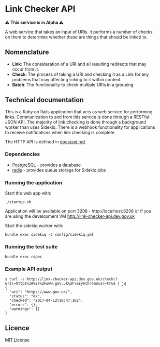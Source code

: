 # Link Checker API

**⚠️ This service is in Alpha ⚠️**

A web service that takes an input of URIs. It performs a number of checks on
them to determine whether these are things that should be linked to.

## Nomenclature

- **Link**: The consideration of a URI and all resulting redirects
  that may occur from it.
- **Check**: The process of taking a URI and checking it as a Link
  for any problems that may affecting linking to it within content.
- **Batch**: The functionality to check multiple URIs in a grouping

## Technical documentation

This is a Ruby on Rails application that acts as web service for performing
links. Communication to and from this service is done through a RESTful JSON
API. The majority of link checking is done through a background worker than
uses Sidekiq. There is a webhook functionality for applications to receive
notifications when link checking is complete.

The HTTP API is defined in [docs/api.md](docs/api.md).

### Dependencies

- [PostgreSQL](https://www.postgresql.org/) - provides a database
- [redis](https://redis.io) - provides queue storage for Sidekiq jobs

### Running the application

Start the web app with:

`./startup.sh`

Application will be available on port 3208 - http://localhost:3208 or if you
are using the development VM http://link-checker-api.dev.gov.uk

Start the sidekiq worker with:

`bundle exec sidekiq -C config/sidekiq.yml`

### Running the test suite

`bundle exec rspec`

### Example API output

```
$ curl -s http://link-checker-api.dev.gov.uk/check\?uri\=https%3A%2F%2Fwww.gov.uk%2F\&synchronous\=true | jq
{
  "uri": "https://www.gov.uk/",
  "status": "ok",
  "checked": "2017-04-12T18:47:16Z",
  "errors": {},
  "warnings": {}
}
```

## Licence

[MIT License](LICENSE)
